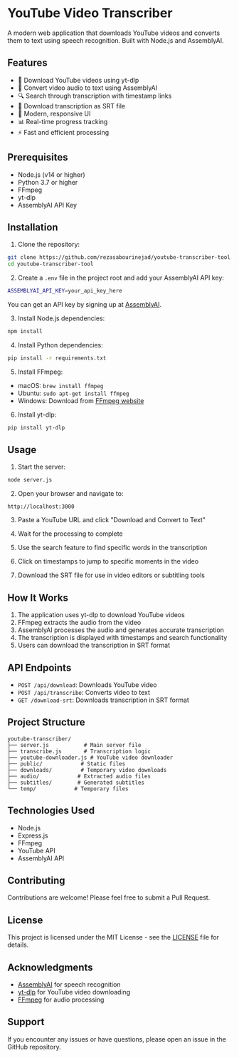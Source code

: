 # YouTube Video Transcriber

A modern web application that downloads YouTube videos and converts them to text using speech recognition. Built with Node.js and AssemblyAI.

## Features

- 🎥 Download YouTube videos using yt-dlp
- 🎯 Convert video audio to text using AssemblyAI
- 🔍 Search through transcription with timestamp links
- 📝 Download transcription as SRT file
- 🎨 Modern, responsive UI
- 📊 Real-time progress tracking
- ⚡ Fast and efficient processing

## Prerequisites

- Node.js (v14 or higher)
- Python 3.7 or higher
- FFmpeg
- yt-dlp
- AssemblyAI API Key

## Installation

1. Clone the repository:

```bash
git clone https://github.com/rezasabourinejad/youtube-transcriber-tool.git
cd youtube-transcriber-tool
```

2. Create a `.env` file in the project root and add your AssemblyAI API key:

```bash
ASSEMBLYAI_API_KEY=your_api_key_here
```

You can get an API key by signing up at [AssemblyAI](https://www.assemblyai.com/).

3. Install Node.js dependencies:

```bash
npm install
```

4. Install Python dependencies:

```bash
pip install -r requirements.txt
```

5. Install FFmpeg:

- macOS: `brew install ffmpeg`
- Ubuntu: `sudo apt-get install ffmpeg`
- Windows: Download from [FFmpeg website](https://ffmpeg.org/download.html)

6. Install yt-dlp:

```bash
pip install yt-dlp
```

## Usage

1. Start the server:

```bash
node server.js
```

2. Open your browser and navigate to:

```
http://localhost:3000
```

3. Paste a YouTube URL and click "Download and Convert to Text"

4. Wait for the processing to complete

5. Use the search feature to find specific words in the transcription

6. Click on timestamps to jump to specific moments in the video

7. Download the SRT file for use in video editors or subtitling tools

## How It Works

1. The application uses yt-dlp to download YouTube videos
2. FFmpeg extracts the audio from the video
3. AssemblyAI processes the audio and generates accurate transcription
4. The transcription is displayed with timestamps and search functionality
5. Users can download the transcription in SRT format

## API Endpoints

- `POST /api/download`: Downloads YouTube video
- `POST /api/transcribe`: Converts video to text
- `GET /download-srt`: Downloads transcription in SRT format

## Project Structure

```
youtube-transcriber/
├── server.js           # Main server file
├── transcribe.js       # Transcription logic
├── youtube-downloader.js # YouTube video downloader
├── public/            # Static files
├── downloads/         # Temporary video downloads
├── audio/            # Extracted audio files
├── subtitles/        # Generated subtitles
└── temp/            # Temporary files
```

## Technologies Used

- Node.js
- Express.js
- FFmpeg
- YouTube API
- AssemblyAI API

## Contributing

Contributions are welcome! Please feel free to submit a Pull Request.

## License

This project is licensed under the MIT License - see the [LICENSE](LICENSE) file for details.

## Acknowledgments

- [AssemblyAI](https://www.assemblyai.com/) for speech recognition
- [yt-dlp](https://github.com/yt-dlp/yt-dlp) for YouTube video downloading
- [FFmpeg](https://ffmpeg.org/) for audio processing

## Support

If you encounter any issues or have questions, please open an issue in the GitHub repository.
